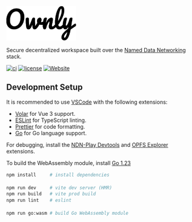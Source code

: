 <img height=90 src="./src/assets/logo.svg" alt="Ownly" />

Secure decentralized workspace built over the [Named Data Networking](https://named-data.net) stack.

[![ci](https://github.com/pulsejet/ownly/actions/workflows/ci.yml/badge.svg)](https://github.com/pulsejet/ownly/actions/workflows/ci.yml)
[![license](https://img.shields.io/badge/license-MIT-blue)](./LICENSE)
[![Website](https://img.shields.io/website?url=https%3A%2F%2Fownly.work)](https://ownly.work)

## Development Setup

It is recommended to use [VSCode](https://code.visualstudio.com/) with the following extensions:

- [Volar](https://marketplace.visualstudio.com/items?itemName=Vue.volar) for Vue 3 support.
- [ESLint](https://marketplace.visualstudio.com/items?itemName=dbaeumer.vscode-eslint) for TypeScript linting.
- [Prettier](https://marketplace.visualstudio.com/items?itemName=esbenp.prettier-vscode) for code formatting.
- [Go](https://marketplace.visualstudio.com/items?itemName=golang.Go) for Go language support.

For debugging, install the [NDN-Play Devtools](https://chromewebstore.google.com/detail/ndn-play-devtools/iknhkednlmhmcooifnplndiahiopfmnh?hl=en) and [OPFS Explorer](https://chromewebstore.google.com/detail/opfs-explorer/acndjpgkpaclldomagafnognkcgjignd?hl=en) extensions.

To build the WebAssembly module, install [Go 1.23](https://go.dev/doc/install)

```sh
npm install     # install dependencies

npm run dev     # vite dev server (HMR)
npm run build   # vite prod build
npm run lint    # eslint

npm run go:wasm # build Go WebAssembly module
```
